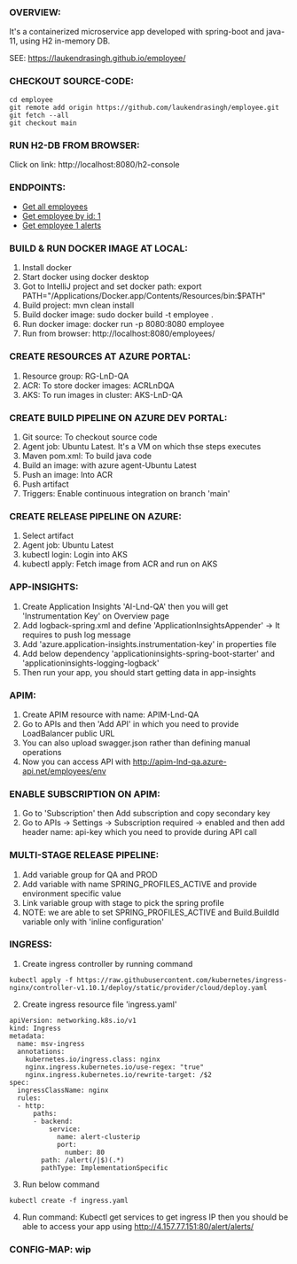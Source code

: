 ### OVERVIEW:
It's a containerized microservice app developed with spring-boot and java-11, using H2 in-memory DB. 

SEE: https://laukendrasingh.github.io/employee/

### CHECKOUT SOURCE-CODE:
```
cd employee
git remote add origin https://github.com/laukendrasingh/employee.git
git fetch --all 
git checkout main
```

### RUN H2-DB FROM BROWSER:
Click on link: http://localhost:8080/h2-console

### ENDPOINTS:
* [Get all employees](http://localhost:8080/employees/)
* [Get employee by id: 1](http://localhost:8080/employees/1)
* [Get employee 1 alerts](http://localhost:8080/employees/employeeId/1/alerts)

### BUILD & RUN DOCKER IMAGE AT LOCAL:
1. Install docker
2. Start docker using docker desktop
3. Got to IntelliJ project and set docker path:  export PATH="/Applications/Docker.app/Contents/Resources/bin:$PATH"
4. Build project: mvn clean install
5. Build docker image:  sudo docker build -t employee .
6. Run docker image: docker run -p 8080:8080 employee
7. Run from browser: http://localhost:8080/employees/

### CREATE RESOURCES AT AZURE PORTAL:
1. Resource group: RG-LnD-QA
2. ACR: To store docker images: ACRLnDQA
3. AKS: To run images in cluster: AKS-LnD-QA

### CREATE BUILD PIPELINE ON AZURE DEV PORTAL:
1. Git source: To checkout source code
2. Agent job: Ubuntu Latest. It's a VM on which thse steps executes
3. Maven pom.xml: To build java code
4. Build an image: with azure agent-Ubuntu Latest
5. Push an image: Into ACR
6. Push artifact
7. Triggers: Enable continuous integration on branch 'main'

### CREATE RELEASE PIPELINE ON AZURE:
1. Select artifact
2. Agent job: Ubuntu Latest
3. kubectl login: Login into AKS
4. kubectl apply: Fetch image from ACR and run on AKS

### APP-INSIGHTS:
1. Create Application Insights 'AI-Lnd-QA' then you will get 'Instrumentation Key' on Overview page
2. Add logback-spring.xml and define 'ApplicationInsightsAppender' -> It requires to push log message
3. Add 'azure.application-insights.instrumentation-key' in properties file
4. Add below dependency 'applicationinsights-spring-boot-starter' and 'applicationinsights-logging-logback'
5. Then run your app, you should start getting data in app-insights

### APIM:
1. Create APIM resource with name: APIM-Lnd-QA
2. Go to APIs and then 'Add API' in which you need to provide LoadBalancer public URL
3. You can also upload swagger.json rather than defining manual operations
4. Now you can access API with http://apim-lnd-qa.azure-api.net/employees/env

### ENABLE SUBSCRIPTION ON APIM:
1. Go to 'Subscription' then Add subscription and copy secondary key
2. Go to APIs -> Settings -> Subscription required -> enabled and then add header name: api-key which you need to provide during API call

### MULTI-STAGE RELEASE PIPELINE:
1. Add variable group for QA and PROD
2. Add variable with name SPRING_PROFILES_ACTIVE and provide environment specific value
3. Link variable group with stage to pick the spring profile
4. NOTE: we are able to set SPRING_PROFILES_ACTIVE and Build.BuildId variable only with 'inline configuration'

### INGRESS:
1. Create ingress controller by running command
```
kubectl apply -f https://raw.githubusercontent.com/kubernetes/ingress-nginx/controller-v1.10.1/deploy/static/provider/cloud/deploy.yaml
```
2. Create ingress resource file 'ingress.yaml'
```
apiVersion: networking.k8s.io/v1
kind: Ingress
metadata:
  name: msv-ingress
  annotations:
    kubernetes.io/ingress.class: nginx
    nginx.ingress.kubernetes.io/use-regex: "true"
    nginx.ingress.kubernetes.io/rewrite-target: /$2
spec:
  ingressClassName: nginx
  rules:
  - http:
      paths:
      - backend:
          service:
            name: alert-clusterip
            port:
              number: 80
        path: /alert(/|$)(.*)
        pathType: ImplementationSpecific
```
3. Run below command 
``` 
kubectl create -f ingress.yaml 
```
4. Run command: Kubectl get services to get ingress IP then you should be able to access your app using http://4.157.77.151:80/alert/alerts/

### CONFIG-MAP: wip
